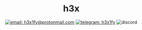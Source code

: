 <div align="center">

# h3x

[![email: h3x1fy@protonmail.com](https://img.shields.io/static/v1?label=Email&message=%20&color=8B89CC&labelColor=8B89CC&logoColor=FFF&style=for-the-badge&logo=protonmail)](mailto:h3x1fy@protonmail.com)
[![telegram: h3x1fy](https://img.shields.io/static/v1?label=Telegram&message=%20&color=2CA5E0&labelColor=2CA5E0&logoColor=FFF&style=for-the-badge&logo=telegram)](https://t.me/h3x1fy)
![discord](https://img.shields.io/static/v1?label=hex%231337&message=%20&color=7289DA&labelColor=7289DA&logoColor=FFF&style=for-the-badge&logo=discord)

</div>
